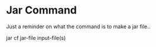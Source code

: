 # Jar Command

Just a reminder on what the command is to  make a jar file..

jar cf jar-file input-file(s)